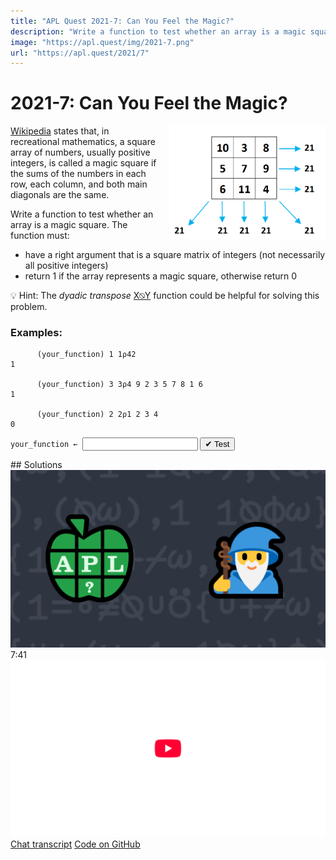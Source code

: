 ```yaml
---
title: "APL Quest 2021-7: Can You Feel the Magic?"
description: "Write a function to test whether an array is a magic square."
image: "https://apl.quest/img/2021-7.png"
url: "https://apl.quest/2021/7"
---
```


# <span class=s>2021-</span>7: Can You Feel the Magic?

<div>
      <img src="/img/magic-square.png" style="float:right;width:250px;margin-left:20px;" />
</div>
<p><a href="https://en.wikipedia.org/wiki/Magic_square">Wikipedia</a> states that, in recreational mathematics, a square array of numbers, usually positive integers, is called a magic square if the sums of the numbers in each row, each column, and both main diagonals are the same.</p>
<p>Write a function to test whether an array is a magic square. The function must:</p>
<ul>
      <li>have a right argument that is a square matrix of integers (not necessarily all positive integers)</li>
      <li>return 1 if the array represents a magic square, otherwise return 0</li>
</ul>

💡 Hint: The <em>dyadic transpose</em> <a href="https://aplcart.info/?q=%E2%8D%89#" class="language-APL" target="_blank">X⍉Y</a> function could be helpful for solving this problem.

### Examples:

```APL
      (your_function) 1 1⍴42
1

      (your_function) 3 3⍴4 9 2 3 5 7 8 1 6
1

      (your_function) 2 2⍴1 2 3 4
0
```
<div class="pdiv">
  <code onclick="p_Input.focus()">your_function ← </code><input id="p_Input" autocomplete="off" spellcheck="false" oninput="this.parentElement.querySelector`button`.disabled=false;localStorage.setItem(window.location.pathname,this.value)" onkeypress="subm(event)">
  <button onclick="alert$.next`Testing…`;submitSolution`p`" class="md-button md-button--primary">&#x2714; Test</button>
</div>
<p id="p_Output"></p>
## Solutions
<div onclick="play(this)" title="Video on YouTube" class="yt">
<img alt="Video Thumbnail" src="../../img/2021-7.png">
<time>7:41</time>
<img alt="YouTube" src="../../img/yt-big.png">
</div>
<a href="https://chat.stackexchange.com/transcript/52405?m=64501098#64501098" target="_blank" class="md-button md-button--primary">Chat transcript</a>
<a href="https://github.com/abrudz/apl_quest/tree/main/2021/7.apl" target="_blank" class="md-button md-button--primary right">Code on GitHub</a>

<script>
    testCases={"a":["1 1⍴42","3 3⍴4 9 2 3 5 7 8 1 6","2 2⍴2","2 2⍴2 2 2 4","2 2⍴1 2 3 4","3 3⍴10 3 8 5 7 9 6 11 4","(0(=+⊢)¯3+?5)×3 3⍴4 9 2 3 5 7 8 1 6","(0(=+⊢)¯3+?5)+3 3⍴4 9 2 3 5 7 8 1 5","3 3⍴3 2 4 4 3 2 2 4 3","3 3⍴2 4 ¯1 ¯1 1 5 6 2 3","3 3⍴27 15 ¯15 ¯26 13 58 32 5 ¯10","3 3⍴18 42 ¯47 ¯51 3 79 68 ¯10 3","3 3⍴12 30 ¯31 ¯41 1 45 36 ¯24 ¯7","3 3⍴30 18 7 ¯19 ¯7 27 12 12 ¯11","3 3⍴36 24 ¯21 ¯31 17 83 40 4 ¯17","3 3⍴9 15 ¯2 ¯4 ¯1 18 18 9 7","3 3⍴6 3 ¯6 ¯7 5 5 4 ¯5 4","3 3⍴9 18 ¯22 ¯20 7 18 24 ¯12 17","3 3⍴30 24 ¯28 ¯38 19 51 36 ¯15 5","3 3⍴21 6 ¯26 ¯33 6 58 29 5 ¯15","3 3⍴24 30 ¯5 ¯15 9 25 20 ¯10 9","3 3⍴12 12 9 13 7 ¯5 8 14 29","3 3⍴21 15 ¯13 ¯26 4 33 18 ¯6 ¯7","3 3⍴18 12 47 61 7 ¯15 ¯12 48 35","3 3⍴10 10 ¯5 ¯29 7 37 28 ¯8 ¯5","3 3⍴6 9 ¯12 ¯20 1 22 17 ¯7 ¯4","3 3⍴15 12 ¯13 ¯37 14 67 38 ¯10 ¯14","3 3⍴12 27 ¯17 ¯23 13 59 43 ¯8 2","3 3⍴3 30 13 ¯13 8 27 30 ¯18 10","3 3⍴21 24 ¯12 ¯41 7 61 53 2 2","3 3⍴48 6 35 ¯31 17 79 32 26 ¯23","3 3⍴12 24 41 13 7 15 18 12 17","3 3⍴18 18 ¯17 ¯21 21 19 20 ¯22 21","3 3⍴9 27 ¯11 ¯36 18 43 44 ¯28 15","3 3⍴9 21 ¯11 ¯18 18 28 26 ¯22 15","3 3⍴24 30 ¯28 ¯59 19 78 63 ¯21 5","3 3⍴27 3 29 ¯11 10 30 15 18 ¯4","3 3⍴9 30 ¯13 ¯16 11 22 26 ¯22 16","3 3⍴3 30 17 9 18 26 22 ¯14 18","3 3⍴27 27 ¯14 ¯48 18 76 47 ¯19 ¯6","3 3⍴10 9 ¯8 ¯11 3 19 14 1 ¯4","3 3⍴15 3 ¯7 ¯13 2 22 14 11 ¯8","3 3⍴15 27 ¯32 ¯22 8 54 33 ¯9 ¯14","3 3⍴6 6 47 89 11 ¯35 ¯4 74 37","3 3⍴36 18 37 53 17 3 6 60 7","3 3⍴48 6 ¯9 ¯29 ¯5 49 26 44 ¯31","3 3⍴24 6 33 37 19 13 2 38 11","3 3⍴12 30 6 13 7 19 14 2 8","3 3⍴15 21 ¯17 ¯11 13 17 19 ¯11 11","3 3⍴42 24 ¯7 ¯23 19 63 48 24 5","3 3⍴18 42 ¯31 ¯25 17 55 44 ¯22 7","3 3⍴30 24 ¯41 ¯41 4 56 46 7 ¯10","3 3⍴3 27 15 35 8 ¯16 1 4 22","3 3⍴36 54 ¯23 ¯27 15 31 32 ¯28 21","3 3⍴3 15 11 34 4 ¯9 ¯9 9 5","3 3⍴15 15 13 26 11 3 ¯3 12 13","3 3⍴12 14 ¯3 ¯5 7 21 18 4 1","3 3⍴21 6 ¯14 ¯41 4 50 34 4 ¯13","3 3⍴27 12 ¯10 ¯9 12 47 25 19 ¯15","3 3⍴27 30 ¯35 ¯56 7 83 64 ¯2 ¯16","3 3⍴24 36 33 17 5 17 22 22 ¯5","3 3⍴12 12 65 49 1 ¯21 ¯6 42 23","3 3⍴6 21 15 4 10 19 23 2 5","3 3⍴18 24 39 31 7 25 38 56 11","3 3⍴24 54 ¯19 17 35 7 32 ¯16 43","3 3⍴12 36 ¯29 ¯41 19 41 52 ¯32 23","3 3⍴3 30 ¯8 12 15 28 23 ¯7 9","3 3⍴42 18 ¯19 ¯61 41 97 68 ¯10 13","3 3⍴15 9 16 3 15 7 11 5 9","3 3⍴15 24 ¯18 ¯28 ¯1 29 28 ¯8 1","3 3⍴36 54 23 27 27 23 28 10 21","3 3⍴18 6 13 11 9 7 4 18 7"],"b":["0 0⍴0","⍪¯1","-4 4⍴16 3 2 13 5 10 11 8 9 6 7 12 4 15 14 1","-4 4⍴16 3 2 13 5 10 11 8 9 6 7 12 4 15 14 2","5 5⍴0","¯50+?3 3⍴100","↑(1 0 0 1)(0 1 1 0)(0 1 1 0)(1 0 0 1)","↑(0 1 0 1 0)(0 1 0 1 0)(1 0 0 0 1)(0 1 0 1 0)(0 1 0 1 0)","⍉↑(0 1 0 1 0)(0 1 0 1 0)(1 0 0 0 1)(0 1 0 1 0)(0 1 0 1 0)"],"f":"1=∘≢∘∪(+/1 1∘⍉)⍪+/,+⌿,1⊥1 1⍉⌽","p":","}
    p_Input.value=localStorage.getItem(window.location.pathname)
    play=e=>e.outerHTML=`<iframe src="https://www.youtube.com/embed/j9MMQZXpTmM?list=PLYKQVqyrAEj9wDIUyLDGtDAFTKY38BUMN&autoplay=1" title="<span class=s>2021-</span>7: Can You Feel the Magic? (APL Quest 2021-7)" frameborder="0" allow="accelerometer; autoplay; clipboard-write; encrypted-media; gyroscope; picture-in-picture; web-share" referrerpolicy="strict-origin-when-cross-origin" allowfullscreen></iframe>`
</script>
